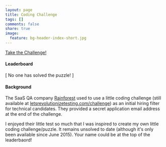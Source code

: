 ```yaml
---
layout: page
title: Coding Challenge
tags: []
comments: false
share: true
image:
  feature: bg-header-index-short.jpg
---
```


<div markdown="0"><a href="http://challenge.matt.pw" target="_blank" class="btn btn-info">Take the Challenge!</a></div>

#### Leaderboard
[ No one has solved the puzzle! ]

#### Background
The SaaS QA company [Rainforest](https://www.rainforestqa.com/) used to use a little coding challenge (still available at [letsrevolutionizetesting.com/challenge](http://letsrevolutionizetesting.com/challenge)) as an initial hiring filter for technical candidates. They provided a secret application email address at the end of the challenge. 

I enjoyed their little test so much that I was inspired to create my own little coding challenge/puzzle. It remains unsolved to date (although it's only been available since June 2015). Your name could be at the top of the leaderbaord!